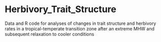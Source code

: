 # Herbivory_Trait_Structure
Data and R code for analyses of changes in trait structure and herbivory rates in a tropical-temperate transition zone after an extreme MHW and subsequent relaxation to cooler conditions
